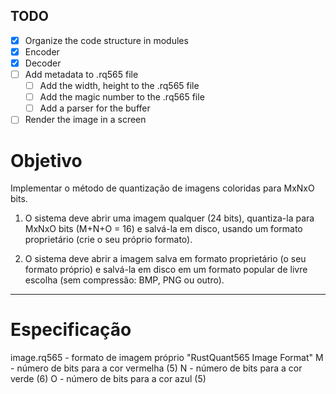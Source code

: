 ## TODO

- [X] Organize the code structure in modules
- [X] Encoder
- [X] Decoder
- [ ] Add metadata to .rq565 file
  - [ ] Add the width, height to the .rq565 file
  - [ ] Add the magic number to the .rq565 file
  - [ ] Add a parser for the buffer
- [ ] Render the image in a screen

# Objetivo

Implementar o método de quantização de imagens coloridas para MxNxO bits.
  1) O sistema deve abrir uma imagem qualquer (24 bits), quantiza-la para MxNxO bits (M+N+O = 16) 
  e salvá-la em disco, usando um formato proprietário (crie o seu próprio formato).

  2) O sistema deve abrir a imagem salva em formato proprietário (o seu formato próprio) e 
  salvá-la em disco em um formato popular de livre escolha (sem compressão: BMP, PNG ou outro).
---

# Especificação

image.rq565 - formato de imagem próprio "RustQuant565 Image Format"
  M - número de bits para a cor vermelha (5)
  N - número de bits para a cor verde (6)
  O - número de bits para a cor azul (5)
